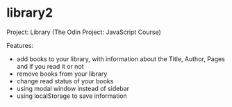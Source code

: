 # library2
Project: Library (The Odin Project: JavaScript Course)

Features:
- add books to your library, with information about the Title, Author, Pages and if you read it or not
- remove books from your library 
- change read status of your books
- using modal window instead of sidebar
- using localStorage to save information